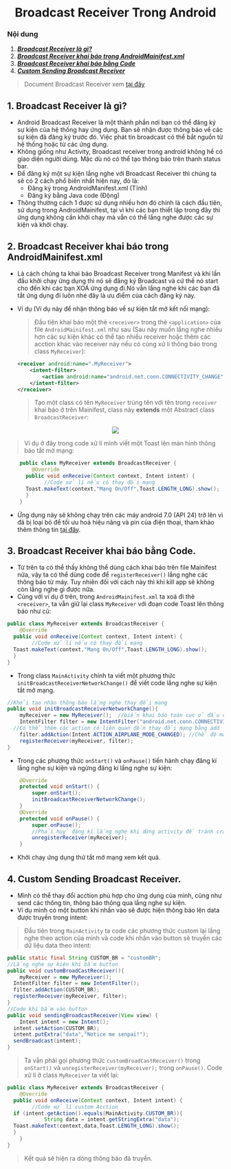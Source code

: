 <h1 align="center">Broadcast Receiver Trong Android</h1>

### Nội dung
1. [***Broadcast Receiver là gì?***](#muc1) 
2. [***Broadcast Receiver khai báo trong AndroidMainifest.xml***](#muc2)
3. [***Broadcast Receiver khai báo bằng Code***](#muc3)
4. [***Custom Sending Broadcast Receiver***](#muc4)

> Document Broadcast Receiver xem [tại đây](https://developer.android.com/guide/components/broadcasts)

<a name="muc1"></a>
## 1. Broadcast Receiver là gì?
- Android Broadcast Receiver là một thành phần nơi bạn có thể đăng ký sự kiện của hệ thống hay ứng dụng. Bạn sẽ nhận được thông báo về các sự kiện đã đăng ký trước đó. Việc phát tin broadcast có thể bắt nguồn từ hệ thống hoặc từ các ứng dụng.
- Không giống như Activity, Broadcast receiver trong android không hề có giao diện người dùng. Mặc dù nó có thể tạo thông báo trên thanh status bar.
- Để đăng ký một sự kiện lắng nghe với Broadcast Receiver thì chúng ta sẽ có 2 cách phổ biến nhất hiện nay, đó là:
	-   Đăng ký trong AndroidManifest.xml (Tĩnh)
	-   Đăng ký bằng Java code (Động)
- Thông thường cách 1 được sử dụng nhiều hơn đó chính là cách đầu tiên, sử dụng trong AndroidMainifest, tại vì khi các bạn thiết lập trong đây thì ứng dụng không cần khởi chạy mà vẫn có thể lắng nghe được các sự kiện và khởi chạy.

<a name="muc2"></a>
## 2. Broadcast Receiver khai báo trong AndroidMainifest.xml

- Là cách chúng ta khai báo Broadcast Receiver trong Manifest và khi lần đầu khởi chạy ứng dụng thì nó sẽ đăng ký Broadcast và cứ thế nó start cho đến khi các bạn XOÁ ứng dụng đi.Nó vẫn lắng nghe khi các bạn đã tắt ứng dụng đi luôn nhé đây là ưu điểm của cách đăng ký này.
- Ví dụ (Ví dụ này để nhận thông báo về sự kiện tắt mở kết nối mạng): 
	>Đầu tiên khai báo một thẻ `<receiver>` trong thẻ `<application>` của file `AndroidMainifest.xml` như sau (Sau này muốn lắng nghe nhiều hơn các sự kiện khác có thể tạo nhiều receiver hoặc thêm các acction khác vào receiver này nếu có cùng xử lí thông báo trong class `MyReceiver`):

	```xml
	<receiver android:name=".MyReceiver">
		<intent-filter>
			<action android:name="android.net.conn.CONNECTIVITY_CHANGE" />
		</intent-filter>
	</receiver>
	```
	>Tạo một class có tên `MyReceiver` trùng tên với tên trong `receiver` khai báo ở trên Mainifest, class này **extends** một Abstract class `BroadcastReceiver`:
 <div align="center"><img  src="https://i.imgur.com/LD9SjZU.png"/></div>

> Ví dụ ở đây trong code xử lí mình viết một Toast lên màn hình thông báo tắt mở mạng:



```java
	public class MyReceiver extends BroadcastReceiver {  
	    @Override  
	  public void onReceive(Context context, Intent intent) {  
	        //Code xử lí nếu có thay đổi mạng  
	  Toast.makeText(context,"Mạng On/Off",Toast.LENGTH_LONG).show();  
	  }  
	}
```

- Ứng dụng này sẽ không chạy trên các máy android 7.0 (API 24) trở lên vì đã bị loại bỏ để tối ưu hoá hiệu năng và pin của điện thoại, tham khảo thêm thông tin [tại đây](https://developer.android.com/about/versions/nougat/android-7.0-changes.html#bg-opt).


<a name="muc3"></a>
## 3. Broadcast Receiver khai báo bằng Code.

- Từ trên ta có thể thấy không thể dùng cách khai báo trên file Mainifest nữa, vậy ta có thể dùng code để `registerReceiver()` lắng nghe các thông báo từ máy. Tuy nhiên đối với cách này thì khi kill app sẽ không còn lắng nghe gì được nữa.
- Cùng với ví dụ ở trên, trong `AndroidMainifest.xml` ta xoá đi thẻ `<receiver>`, ta vẫn giữ lại class `MyReceiver` với đoạn code Toast lên thông báo như cũ:
```java
public class MyReceiver extends BroadcastReceiver {  
    @Override  
  public void onReceive(Context context, Intent intent) {  
        //Code xử lí nếu có thay đổi mạng  
  Toast.makeText(context,"Mạng On/Off",Toast.LENGTH_LONG).show();  
  }  
}
```

- Trong class `MainActivity` chính ta viết một phương thức `initBroadcastReceiverNetworkChange()` để viết code lắng nghe sự kiện tắt mở mạng.
```java
//Khởi tạo nhận thông báo lắng nghe thay đổi mạng  
public void initBroadcastReceiverNetworkChange(){  
    myReceiver = new MyReceiver();  //biến khai báo toàn cục ở đầu class
	IntentFilter filter = new IntentFilter("android.net.conn.CONNECTIVITY_CHANGE");  
  //Có thể thêm các action có liên quan đến thay đổi mạng bằng add  
	filter.addAction(Intent.ACTION_AIRPLANE_MODE_CHANGED); //Chế độ máy bay  
	registerReceiver(myReceiver, filter);  
}
``` 

- Trong các phương thức `onStart()` và `onPause()` tiến hành chạy đăng kí lắng nghe sự kiện và ngừng đăng kí lắng nghe sự kiện:
```java
    @Override
    protected void onStart() {
        super.onStart();
        initBroadcastReceiverNetworkChange();
    }
    @Override
    protected void onPause() {
        super.onPause();
        //Phải huỷ đăng kí lắng nghe khi dừng activity để tránh crash app
        unregisterReceiver(myReceiver);
    }
```
- Khởi chạy ứng dụng thử tắt mở mạng xem kết quả.


<a name="muc4"></a>
## 4. Custom Sending Broadcast Receiver.

- Mình có thể thay đổi acction phù hợp cho ứng dụng của mình, cũng như send các thông tin, thông báo thông qua lắng nghe sự kiện.
- Ví dụ mình có một button khi nhấn vào sẽ được hiện thông báo lên data được truyền trong intent:
> Đầu tiên trong `MainActivity` ta code các phương thức custom lại lắng nghe theo action của mình và code khi nhấn vào button sẽ truyền các dữ liệu data theo intent:

```java
public static final String CUSTOM_BR = "customBR";  
//Lắng nghe sự kiện khi bấm button  
public void customBroadCastReceiver(){  
    myReceiver = new MyReceiver();  
  IntentFilter filter = new IntentFilter();  
  filter.addAction(CUSTOM_BR);  
  registerReceiver(myReceiver, filter);  
}  
//Code khi bấm vào button  
public void sendingBroadcastReceiver(View view) {  
    Intent intent = new Intent();  
  intent.setAction(CUSTOM_BR);  
  intent.putExtra("data","Notice me senpai!");  
  sendBroadcast(intent);  
}
```

> Ta vẫn phải gọi phương thức `customBroadCastReceiver()` trong `onStart()` và `unregisterReceiver(myReceiver);` trong `onPause()`. Code xử lí ở class `MyReceiver` ta viết lại:
```java
public class MyReceiver extends BroadcastReceiver {  
    @Override  
  public void onReceive(Context context, Intent intent) {  
        //Code xử lí custom Acction  
  if (intent.getAction().equals(MainActivity.CUSTOM_BR)){  
            String data = intent.getStringExtra("data");  
  Toast.makeText(context,data,Toast.LENGTH_LONG).show();  
  }  
    }  
}
```
> Kết quả sẽ hiện ra dòng thông báo đã truyền.